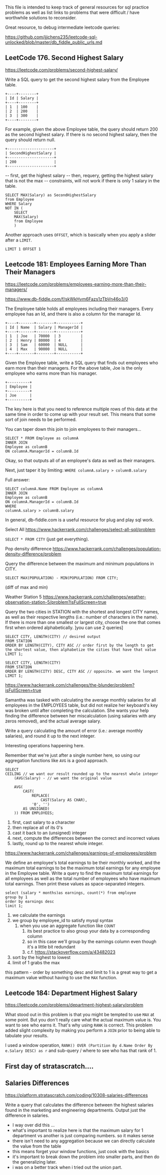 This file is intended to keep track of general resources for sql practice problems as well as list links to problems that were difficult / have worthwhile solutions to reconsider.

Great resource, to debug intermediate leetcode queries:

https://github.com/jjjchens235/leetcode-sql-unlocked/blob/master/db_fiddle_public_urls.md

## LeetCode 176. Second Highest Salary

https://leetcode.com/problems/second-highest-salary/

Write a SQL query to get the second highest salary from the Employee table.

```
+----+--------+
| Id | Salary |
+----+--------+
| 1  | 100    |
| 2  | 200    |
| 3  | 300    |
+----+--------+
```

For example, given the above Employee table, the query should return 200 as the second highest salary. If there is no second highest salary, then the query should return null.

```
+---------------------+
| SecondHighestSalary |
+---------------------+
| 200                 |
+---------------------+
```

-- first, get the highest salary
-- then, requery, getting the highest salary that is not the max
-- constraints, will not work if there is only 1 salary in the table.

```
SELECT MAX(Salary) as SecondHighestSalary
from Employee
WHERE Salary 
NOT IN (
    SELECT 
    MAX(Salary) 
    from Employee
    )
```
Another approach uses `OFFSET`, which is basically when you apply a slider after a `LIMIT`.

`LIMIT 1 OFFSET 1`

## Leetcode 181: Employees Earning More Than Their Managers

https://leetcode.com/problems/employees-earning-more-than-their-managers/

https://www.db-fiddle.com/f/skWkHvm6Fazs1zTbVn46o3/0

The Employee table holds all employees including their managers. Every employee has an Id, and there is also a column for the manager Id.

```
+----+-------+--------+-----------+
| Id | Name  | Salary | ManagerId |
+----+-------+--------+-----------+
| 1  | Joe   | 70000  | 3         |
| 2  | Henry | 80000  | 4         |
| 3  | Sam   | 60000  | NULL      |
| 4  | Max   | 90000  | NULL      |
+----+-------+--------+-----------+
```

Given the Employee table, write a SQL query that finds out employees who earn more than their managers. For the above table, Joe is the only employee who earns more than his manager.

```
+----------+
| Employee |
+----------+
| Joe      |
+----------+
```

The key here is that you need to reference multiple rows of this data at the same time in order to come up with your result set.
This means that some sort of join needs to be performed.

You can taper down this join to join employees to their managers...

```
SELECT * FROM Employee as columnA
INNER JOIN 
Employee as columnB
ON columnA.ManagerId = columnB.Id
```

Okay, so that outputs all of an employee's data as well as their managers.

Next, just taper it by limiting:
`WHERE columnA.salary > columnB.salary`

Full answer:

```
SELECT columnA.Name FROM Employee as columnA
INNER JOIN 
Employee as columnB
ON columnA.ManagerId = columnB.Id
WHERE
columnA.salary > columnB.salary
```
In general, db-fiddle.com is a useful resource for plug and play sql work. 

Select All https://www.hackerrank.com/challenges/select-all-sql/problem

`SELECT * FROM CITY` (just get everything).

Pop density difference https://www.hackerrank.com/challenges/population-density-difference/problem

Query the difference between the maximum and minimum populations in CITY.

`SELECT MAX(POPULATION) - MIN(POPULATION) FROM CITY;` 

(diff of max and min)

Weather Station 5 https://www.hackerrank.com/challenges/weather-observation-station-5/problem?isFullScreen=true

Query the two cities in STATION with the shortest and longest CITY names, as well as their respective lengths (i.e.: number of characters in the name). If there is more than one smallest or largest city, choose the one that comes first when ordered alphabetically. ]you can use 2 queries]

```
SELECT CITY, LENGTH(CITY) // desired output
FROM STATION 
ORDER BY LENGTH(CITY), CITY ASC // order first by the length to get the shortest value, then alphabetize the cities that have that value
LIMIT 1;

SELECT CITY, LENGTH(CITY) 
FROM STATION 
ORDER BY LENGTH(CITY) DESC, CITY ASC // opposite. we want the longest 
LIMIT 1;

```

https://www.hackerrank.com/challenges/the-blunder/problem?isFullScreen=true

Samantha was tasked with calculating the average monthly salaries for all employees in the EMPLOYEES table, but did not realize her keyboard's  key was broken until after completing the calculation. She wants your help finding the difference between her miscalculation (using salaries with any zeros removed), and the actual average salary.

Write a query calculating the amount of error (i.e.:  average monthly salaries), and round it up to the next integer.

Interesting operations happening here.

Remember that we're just after a single number here, so using our aggregation functions like `AVG` is a good approach.

```
SELECT 
CEILING // we want our result rounded up to the nearest whole integer
    (AVG(Salary) - // we want the original value

    AVG(
        CAST( 
            REPLACE(
                CAST(Salary AS CHAR), 
            '0', '')
        AS UNSIGNED)
    )) FROM EMPLOYEES;
```

1. first, cast salary to a character
2. then replace all of its 0's
3. cast it back to an (unsigned) integer
4. next, compute the differences between the correct and incorrect values
5. lastly, round up to the nearest whole integer.

https://www.hackerrank.com/challenges/earnings-of-employees/problem

We define an employee's total earnings to be their monthly  worked, and the maximum total earnings to be the maximum total earnings for any employee in the Employee table. Write a query to find the maximum total earnings for all employees as well as the total number of employees who have maximum total earnings. Then print these values as  space-separated integers.

```
select (salary * months)as earnings, count(*) from employee 
group by 1
order by earnings desc 
limit 1;
```

1. we calculate the earnings
2. we group by employee_id to satisfy mysql syntax
   1. when you use an aggregate function like `COUNT`
      1. its best practice to also group your data by a corresponding column
      2. so in this case we'll group by the earnings column even though it's a little bit redundant
      3. c.f. https://stackoverflow.com/a/43482023
3. sort by the highest to lowest
4. limit of 1 grabs the max

this pattern - order by something desc and limit to 1 is a great way to get a maximum value without having to use the `MAX` function.

## Leetcode 184: Department Highest Salary
https://leetcode.com/problems/department-highest-salary/problem

What stood out in this problem is that you might be tempted to use `MAX` at some point. But you don't really care what the actual maximum value is. You want to see who earns it. That's why using `RANK` is correct. This problem added slight complexity by making you perform a `JOIN` prior to being able to tabulate your results.

I used a window operation, `RANK() OVER (Partition By d.Name Order By e.Salary DESC) as r` and sub-query / where to see who has that rank of 1. 

## First day of stratascratch....

## Salaries Differences

https://platform.stratascratch.com/coding/10308-salaries-differences

Write a query that calculates the difference between the highest salaries found in the marketing and engineering departments. Output just the difference in salaries.

* I way over did this ...
* what's important to realize here is that the maximum salary for 1 department vs another is just comparing numbers. so it makes sense 
* there isn't need to any aggregation because we can directly calculate the value from the table
* this means forget your window functions, just cook with the basics
* it's important to break down the problem into smaller parts, and then do the generalizing later.
* i was on a better track when i tried out the union part. 


